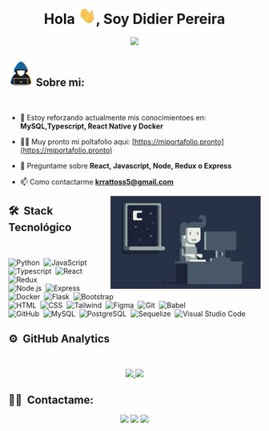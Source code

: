 <h1 align="center">Hola <img width="35" src="https://github.com/1999AZZAR/1999AZZAR/blob/main/resources/img/waving.gif">, Soy Didier Pereira</h1>

<p align="center">
  <a href="https://github.com/DenverCoder1/readme-typing-svg"><img src="https://readme-typing-svg.herokuapp.com?font=Time+New+Roman&color=%23C8BE25&size=25&center=true&vCenter=true&width=600&height=100&lines=Apasionado+FullStack+Developer+Colombiano;Henrry+Bootcamp+(MERN+Stack);Programador+autodidacta;Siempre+aprendiendo+Nuevas+Tecnologias"></a>
</p>

## <picture><img src = "https://github.com/0xAbdulKhalid/0xAbdulKhalid/raw/main/assets/mdImages/about_me.gif" width = 50px></picture> **Sobre mi:**

<br>

- 🌱 Estoy reforzando actualmente mis conocimientoes en: **MySQL,Typescript, React Native y Docker**

- 👨‍💻 Muy pronto mi poltafolio aqui: [https://miportafolio.pronto](https://miportafolio.pronto)

- 💬 Preguntame sobre **React, Javascript, Node, Redux o Express**

- 📫 Como contactarme **krrattoss5@gmail.com**

<img alt="Night Coding" src="https://raw.githubusercontent.com/AVS1508/AVS1508/master/assets/Night-Coding.gif" align="right"/>

## 🛠 &nbsp;Stack Tecnológico

<br>

![Python](https://img.shields.io/badge/-Python-05122A?style=flat&logo=python)&nbsp;
![JavaScript](https://img.shields.io/badge/-JavaScript-05122A?style=flat&logo=javascript)&nbsp;
![Typescript](https://img.shields.io/badge/-Typescript-05122A?style=flat&logo=typescript)&nbsp;
![React](https://img.shields.io/badge/-React-05122A?style=flat&logo=react)&nbsp;
![Redux](https://img.shields.io/badge/-Redux-05122A?style=flat&logo=redux)&nbsp;\
![Node.js](https://img.shields.io/badge/-Node.js-05122A?style=flat&logo=node.js)&nbsp;
![Express](https://img.shields.io/badge/-Express-05122A?style=flat&logo=express)&nbsp;
![Docker](https://img.shields.io/badge/-Docker-05122A?style=flat&logo=docker)&nbsp;
![Flask](https://img.shields.io/badge/-Flask-05122A?style=flat&logo=flask)&nbsp;
![Bootstrap](https://img.shields.io/badge/-Bootstrap-05122A?style=flat&logo=bootstrap&logoColor=563D7C)\
![HTML](https://img.shields.io/badge/-HTML-05122A?style=flat&logo=HTML5)&nbsp;
![CSS](https://img.shields.io/badge/-CSS-05122A?style=flat&logo=CSS3&logoColor=1572B6)&nbsp;
![Tailwind](https://img.shields.io/badge/-Tailwindcss-05122A?style=flat&logo=tailwindcss)&nbsp;
![Figma](https://img.shields.io/badge/-Figma-05122A?style=flat&logo=figma)&nbsp;
![Git](https://img.shields.io/badge/-Git-05122A?style=flat&logo=git)&nbsp;
![Babel](https://img.shields.io/badge/-Babel-05122A?style=flat&logo=Babel)&nbsp;\
![GitHub](https://img.shields.io/badge/-GitHub-05122A?style=flat&logo=github)&nbsp;
![MySQL](https://img.shields.io/badge/-MySQL-05122A?style=flat&logo=mysql)&nbsp;
![PostgreSQL](https://img.shields.io/badge/-PostgreSQL-05122A?style=flat&logo=postgresql)&nbsp;
![Sequelize](https://img.shields.io/badge/-Sequelize-05122A?style=flat&logo=sequelize)&nbsp;
![Visual Studio Code](https://img.shields.io/badge/-Visual%20Studio%20Code-05122A?style=flat&logo=visual-studio-code&logoColor=007ACC)&nbsp;

## ⚙️ &nbsp;GitHub Analytics

<br>

<p align="center">
<a href="https://github.com/krrattoss5">
  <img height="180em" src="https://github-readme-stats-eight-theta.vercel.app/api?username=krrattoss5&show_icons=true&theme=algolia&include_all_commits=true&count_private=true"/>
  <img height="180em" src="https://github-readme-stats-eight-theta.vercel.app/api/top-langs/?username=krrattoss5&layout=compact&langs_count=8&theme=algolia"/>
</a>
</p>

## 🤝🏻 &nbsp;Contactame:

<p align="center">
<a href="https://linkedin.com/in/didier-pereira-71145321a/"><img src="https://img.shields.io/badge/-Didier%20Pereira-0077B5?style=flat&logo=Linkedin&logoColor=white"/></a>
<a href="mailto:krrattoss5@gmail.com"><img src="https://img.shields.io/badge/-krrattoss5@gmail.com-D14836?style=flat&logo=Gmail&logoColor=white"/></a>
<a href="https://www.facebook.com/DARKNESSPSISO"><img src="https://img.shields.io/badge/-Didier%20Pereira-1877F2?style=flat&logo=Facebook&logoColor=white"/></a>
</p>

